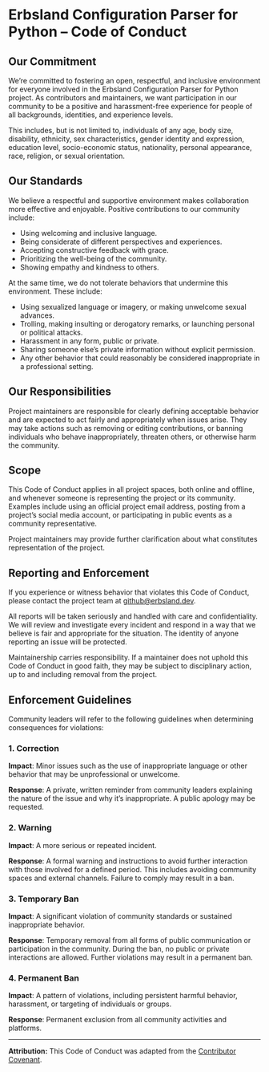 # Erbsland Configuration Parser for Python – Code of Conduct

## Our Commitment

We’re committed to fostering an open, respectful, and inclusive environment for everyone involved in the Erbsland Configuration Parser for Python project. As contributors and maintainers, we want participation in our community to be a positive and harassment-free experience for people of all backgrounds, identities, and experience levels.

This includes, but is not limited to, individuals of any age, body size, disability, ethnicity, sex characteristics, gender identity and expression, education level, socio-economic status, nationality, personal appearance, race, religion, or sexual orientation.

## Our Standards

We believe a respectful and supportive environment makes collaboration more effective and enjoyable. Positive contributions to our community include:

- Using welcoming and inclusive language.
- Being considerate of different perspectives and experiences.
- Accepting constructive feedback with grace.
- Prioritizing the well-being of the community.
- Showing empathy and kindness to others.

At the same time, we do not tolerate behaviors that undermine this environment. These include:

- Using sexualized language or imagery, or making unwelcome sexual advances.
- Trolling, making insulting or derogatory remarks, or launching personal or political attacks.
- Harassment in any form, public or private.
- Sharing someone else’s private information without explicit permission.
- Any other behavior that could reasonably be considered inappropriate in a professional setting.

## Our Responsibilities

Project maintainers are responsible for clearly defining acceptable behavior and are expected to act fairly and appropriately when issues arise. They may take actions such as removing or editing contributions, or banning individuals who behave inappropriately, threaten others, or otherwise harm the community.

## Scope

This Code of Conduct applies in all project spaces, both online and offline, and whenever someone is representing the project or its community. Examples include using an official project email address, posting from a project’s social media account, or participating in public events as a community representative.

Project maintainers may provide further clarification about what constitutes representation of the project.

## Reporting and Enforcement

If you experience or witness behavior that violates this Code of Conduct, please contact the project team at [github@erbsland.dev](mailto:github@erbsland.dev).

All reports will be taken seriously and handled with care and confidentiality. We will review and investigate every incident and respond in a way that we believe is fair and appropriate for the situation. The identity of anyone reporting an issue will be protected.

Maintainership carries responsibility. If a maintainer does not uphold this Code of Conduct in good faith, they may be subject to disciplinary action, up to and including removal from the project.

## Enforcement Guidelines

Community leaders will refer to the following guidelines when determining consequences for violations:

### 1. Correction

**Impact**: Minor issues such as the use of inappropriate language or other behavior that may be unprofessional or unwelcome.

**Response**: A private, written reminder from community leaders explaining the nature of the issue and why it’s inappropriate. A public apology may be requested.

### 2. Warning

**Impact**: A more serious or repeated incident.

**Response**: A formal warning and instructions to avoid further interaction with those involved for a defined period. This includes avoiding community spaces and external channels. Failure to comply may result in a ban.

### 3. Temporary Ban

**Impact**: A significant violation of community standards or sustained inappropriate behavior.

**Response**: Temporary removal from all forms of public communication or participation in the community. During the ban, no public or private interactions are allowed. Further violations may result in a permanent ban.

### 4. Permanent Ban

**Impact**: A pattern of violations, including persistent harmful behavior, harassment, or targeting of individuals or groups.

**Response**: Permanent exclusion from all community activities and platforms.

---

**Attribution:** This Code of Conduct was adapted from the [Contributor Covenant](https://www.contributor-covenant.org).

